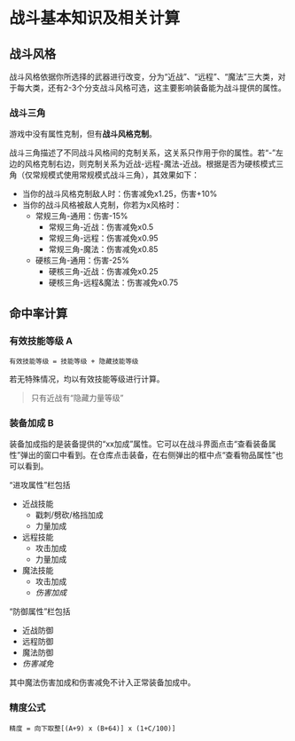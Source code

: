 # 战斗基本知识及相关计算
## 战斗风格
战斗风格依据你所选择的武器进行改变，分为“近战”、“远程”、“魔法”三大类，对于每大类，还有2-3个分支战斗风格可选，这主要影响装备能为战斗提供的属性。

### 战斗三角
游戏中没有属性克制，但有**战斗风格克制**。

战斗三角描述了不同战斗风格间的克制关系，这关系只作用于你的属性。若“-”左边的风格克制右边，则克制关系为近战-远程-魔法-近战。根据是否为硬核模式三角（仅常规模式使用常规模式战斗三角），其效果如下：
+ 当你的战斗风格克制敌人时：伤害减免x1.25，伤害+10%
+ 当你的战斗风格被敌人克制，你若为x风格时：
    - 常规三角-通用：伤害-15%
        * 常规三角-近战：伤害减免x0.5
        * 常规三角-远程：伤害减免x0.95
        * 常规三角-魔法：伤害减免x0.85
    - 硬核三角-通用：伤害-25%
        * 硬核三角-近战：伤害减免x0.25
        * 硬核三角-远程&魔法：伤害减免x0.75

## 命中率计算
### 有效技能等级 A
`有效技能等级 = 技能等级 + 隐藏技能等级`

若无特殊情况，均以有效技能等级进行计算。

> 只有近战有“隐藏力量等级”

### 装备加成 B
装备加成指的是装备提供的“xx加成”属性。它可以在战斗界面点击“查看装备属性”弹出的窗口中看到。在仓库点击装备，在右侧弹出的框中点“查看物品属性”也可以看到。

“进攻属性”栏包括
+ 近战技能
    - 戳刺/劈砍/格挡加成
    - 力量加成
+ 远程技能
    - 攻击加成
    - 力量加成
+ 魔法技能
    - 攻击加成
    - *伤害加成*

“防御属性”栏包括
* 近战防御
* 远程防御
* 魔法防御
* *伤害减免*

其中魔法伤害加成和伤害减免不计入正常装备加成中。

###

### 精度公式
`精度 = 向下取整[(A+9) x (B+64)] x (1+C/100)]`